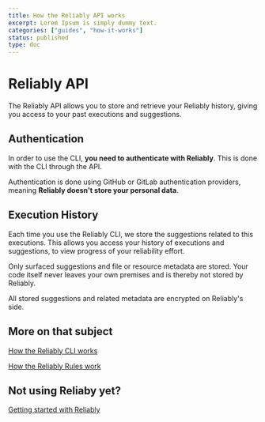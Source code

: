 ```yaml
---
title: How the Reliably API works
excerpt: Lorem Ipsum is simply dummy text.
categories: ["guides", "how-it-works"]
status: published
type: doc
---
```

# Reliably API

The Reliably API allows you to store and retrieve your Reliably history, giving
you access to your past executions and suggestions.

## Authentication

In order to use the CLI, **you need to authenticate with Reliably**. This is
done with the CLI through the API.

Authentication is done using GitHub or GitLab authentication providers, meaning 
**Reliably doesn't store your personal data**.

## Execution History

Each time you use the Reliably CLI, we store the suggestions related to this
executions. This allows you access your history of executions and suggestions,
to view progress of your reliability effort.

Only surfaced suggestions and file or resource metadata are stored. Your code
itself never leaves your own premises and is thereby not stored by Reliably.

All stored suggestions and related metadata are encrypted on Reliably's side.

## More on that subject

[How the Reliably CLI works](/guides/how-it-works/cli/)

[How the Reliably Rules work](/guides/how-it-works/rules/)

## Not using Reliaby yet?

[Getting started with Reliably](/getting-started/)


